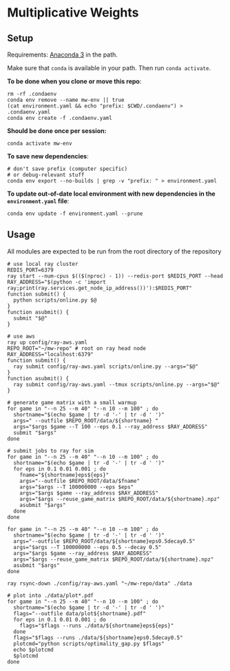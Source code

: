 # Multiplicative Weights

## Setup

Requirements: [Anaconda 3](https://www.anaconda.com/distribution/) in the path.

Make sure that `conda` is available in your path. Then run `conda activate`.

**To be done when you clone or move this repo**:
```
rm -rf .condaenv
conda env remove --name mw-env || true
(cat environment.yaml && echo "prefix: $CWD/.condaenv") > .condaenv.yaml
conda env create -f .condaenv.yaml
```

**Should be done once per session:**
```
conda activate mw-env
```

**To save new dependencies**:
```
# don't save prefix (computer specific)
# or debug-relevant stuff
conda env export --no-builds | grep -v "prefix: " > environment.yaml
```

**To update out-of-date local environment with new dependencies in the `environment.yaml` file**:
```
conda env update -f environment.yaml --prune
```

## Usage

All modules are expected to be run from the root directory of the repository

```
# use local ray cluster
REDIS_PORT=6379
ray start --num-cpus $(($(nproc) - 1)) --redis-port $REDIS_PORT --head
RAY_ADDRESS="$(python -c 'import ray;print(ray.services.get_node_ip_address())'):$REDIS_PORT"
function submit() {
  python scripts/online.py $@
}
function asubmit() {
  submit "$@"
}

# use aws
ray up config/ray-aws.yaml
REPO_ROOT="~/mw-repo" # root on ray head node
RAY_ADDRESS="localhost:6379"
function submit() {
  ray submit config/ray-aws.yaml scripts/online.py --args="$@"
}
function asubmit() {
  ray submit config/ray-aws.yaml --tmux scripts/online.py --args="$@"
}

# generate game matrix with a small warmup
for game in "--n 25 --m 40" "--n 10 --m 100" ; do
  shortname="$(echo $game | tr -d '-' | tr -d ' ')"
  args=" --outfile $REPO_ROOT/data/${shortname} "
  args="$args $game --T 100 --eps 0.1 --ray_address $RAY_ADDRESS"
  submit "$args"
done

# submit jobs to ray for sim
for game in "--n 25 --m 40" "--n 10 --m 100" ; do
  shortname="$(echo $game | tr -d '-' | tr -d ' ')"
  for eps in 0.1 0.01 0.001 ; do 
    fname="${shortname}eps${eps}"
    args="--outfile $REPO_ROOT/data/$fname"
    args="$args --T 100000000 --eps $eps"
    args="$args $game --ray_address $RAY_ADDRESS"
    args="$args --reuse_game_matrix $REPO_ROOT/data/${shortname}.npz"
    asubmit "$args"
  done
done

for game in "--n 25 --m 40" "--n 10 --m 100" ; do
  shortname="$(echo $game | tr -d '-' | tr -d ' ')"
  args="--outfile $REPO_ROOT/data/${shortname}eps0.5decay0.5"
  args="$args --T 100000000 --eps 0.5 --decay 0.5"
  args="$args $game --ray_address $RAY_ADDRESS"
  args="$args --reuse_game_matrix $REPO_ROOT/data/${shortname}.npz"
  asubmit "$args"
done

ray rsync-down ./config/ray-aws.yaml "~/mw-repo/data" ./data

# plot into ./data/plot*.pdf
for game in "--n 25 --m 40" "--n 10 --m 100" ; do
  shortname="$(echo $game | tr -d '-' | tr -d ' ')"
  flags="--outfile data/plot${shortname}.pdf"
  for eps in 0.1 0.01 0.001 ; do 
    flags="$flags --runs ./data/${shortname}eps${eps}"
  done
  flags="$flags --runs ./data/${shortname}eps0.5decay0.5"
  plotcmd="python scripts/optimality_gap.py $flags"
  echo $plotcmd
  $plotcmd
done
```
